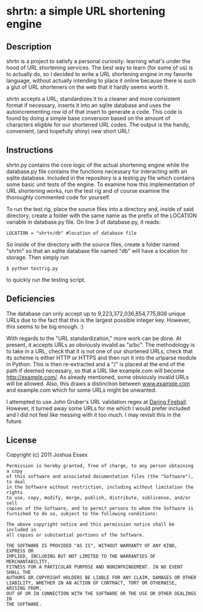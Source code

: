# shrtn: a simple URL shortening engine

## Description

shrtn is a project to satisfy a personal curiosity: learning what's under the 
hood of URL shortening services. The best way to learn (for some of us) is to 
actually do, so I decided to write a URL shortening engine in my favorite 
language, without actually intending to place it online because there is such 
a glut of URL shorteners on the web that it hardly seems worth it.

shrtn accepts a URL, standardizes it to a cleaner and more consistent format if 
necessary, inserts it into an sqlite database and uses the autoincrementing row 
id of that insert to generate a code. This code is found by doing a simple base 
conversion based on the amount of characters eligible for our shortened URL 
codes. The output is the handy, convenient, (and hopefully shiny) new short URL!

## Instructions

shrtn.py contains the core logic of the actual shortening engine while the 
database.py file contains the functions necessary for interacting with an 
sqlite database. Included in the repository is a testrig.py file which contains 
some basic unit tests of the engine. To examine how this implementation of URL 
shortening works, run the test rig and of course examine the thoroughly 
commented code for yourself. 

To run the test rig, place the source files into a directory and, inside of 
said directory, create a folder with the same name as the prefix of the 
LOCATION variable in database.py file. On line 3 of database.py, it reads:

    LOCATION = "shrtn/db" #location of database file

So inside of the directory with the source files, create a folder named "shrtn" 
so that an sqlite database file named "db" will have a location for storage. 
Then simply run

    $ python testrig.py

to quickly run the testing script.

## Deficiencies

The database can only accept up to 9,223,372,036,854,775,808 unique URLs due to 
the fact that this is the largest possible integer key. However, this seems to be 
big enough. :)

With regards to the "URL standardization," more work can be done. At present, 
it accepts URLs as obviously invalid as "a/bc". The methodology is to take in a 
URL, check that it is not one of our shortened URLs, check that its scheme is 
either HTTP or HTTPS and then run it into the urlparse module in Python. This 
is then re-extracted and a "/" is placed at the end of the path if deemed 
necessary, so that a URL like example.com will become http://example.com/. 
As already mentioned, some obviously invalid URLs will be allowed. Also, this 
draws a distinction between www.example.com and example.com which for some 
URLs might be unwanted. 

I attempted to use John Gruber's URL validation regex at 
<a href="http://daringfireball.net/2009/11/liberal_regex_for_matching_urls">Daring Fireball</a>. 
However, it turned away some URLs for me which I would prefer included and I did 
not feel like messing with it too much. I may revisit this in the future.

## License

Copyright (c) 2011 Joshua Essex

    Permission is hereby granted, free of charge, to any person obtaining a copy
    of this software and associated documentation files (the "Software"), to deal
    in the Software without restriction, including without limitation the rights
    to use, copy, modify, merge, publish, distribute, sublicense, and/or sell
    copies of the Software, and to permit persons to whom the Software is
    furnished to do so, subject to the following conditions:

    The above copyright notice and this permission notice shall be included in
    all copies or substantial portions of the Software.

    THE SOFTWARE IS PROVIDED "AS IS", WITHOUT WARRANTY OF ANY KIND, EXPRESS OR
    IMPLIED, INCLUDING BUT NOT LIMITED TO THE WARRANTIES OF MERCHANTABILITY,
    FITNESS FOR A PARTICULAR PURPOSE AND NONINFRINGEMENT. IN NO EVENT SHALL THE
    AUTHORS OR COPYRIGHT HOLDERS BE LIABLE FOR ANY CLAIM, DAMAGES OR OTHER
    LIABILITY, WHETHER IN AN ACTION OF CONTRACT, TORT OR OTHERWISE, ARISING FROM,
    OUT OF OR IN CONNECTION WITH THE SOFTWARE OR THE USE OR OTHER DEALINGS IN
    THE SOFTWARE.
    
